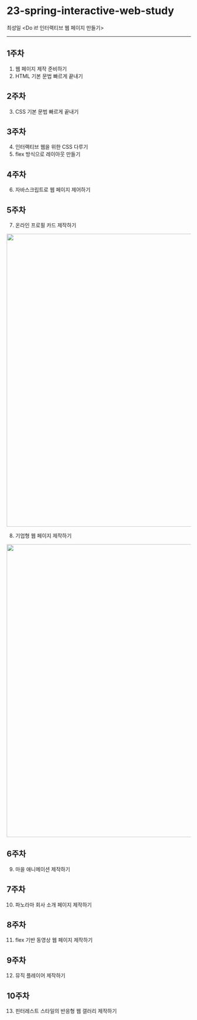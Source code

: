 # 23-spring-interactive-web-study
최성일 <Do it! 인터랙티브 웹 페이지 만들기>

---

## 1주차
01. 웹 페이지 제작 준비하기
02. HTML 기본 문법 빠르게 끝내기

## 2주차
03. CSS 기본 문법 빠르게 끝내기

## 3주차
04. 인터랙티브 웹을 위한 CSS 다루기
05. flex 방식으로 레이아웃 만들기

## 4주차
06. 자바스크립트로 웹 페이지 제어하기

## 5주차
07. 온라인 프로필 카드 제작하기
<img width="800" src="https://user-images.githubusercontent.com/97823296/236687916-ee749acc-6cd8-4c02-a724-3be778f22517.png">

08. 기업형 웹 페이지 제작하기
<img width="800" src="https://user-images.githubusercontent.com/97823296/236687914-3c5210b6-c172-44b3-a86b-17f9f61408d7.png">

## 6주차
09. 마을 애니메이션 제작하기

## 7주차
10. 파노라마 회사 소개 페이지 제작하기

## 8주차
11. flex 기반 동영상 웹 페이지 제작하기

## 9주차
12. 뮤직 플레이어 제작하기

## 10주차
13. 핀터레스트 스타일의 반응형 웹 갤러리 제작하기

